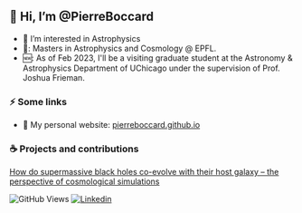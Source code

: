 <!--![header](https://capsule-render.vercel.app/api?type=waving&color=auto&height=200&section=header&text=Hi,%20I’m%20Eliott&fontSize=40&animation=fadeIn)-->
## 👋 Hi, I’m @PierreBoccard
- 👀 I’m interested in Astrophysics
- 🔭: Masters in Astrophysics and Cosmology @ EPFL. 
- 🆕: As of Feb 2023, I'll be a visiting graduate student at the Astronomy & Astrophysics Department of UChicago under the supervision of Prof. Joshua Frieman.

### ⚡️ Some links

- :deciduous_tree: My personal website: [pierreboccard.github.io](https://pierreboccard.github.io) 

### ☕️ Projects and contributions

[How do supermassive black holes co-evolve with their host galaxy – the perspective of cosmological simulations](https://github.com/PierreBoccard/PierreBoccard.github.io/blob/gh-pages/assets/Report.pdf)

<!--[![PierreBoccard's GitHub stats](https://github-readme-stats.vercel.app/api?username=PierreBoccard&show_icons=true&theme=algolia)](https://github.com/anuraghazra/github-readme-stats)-->


![GitHub Views](https://komarev.com/ghpvc/?username=eliottzemour&color=2553ff)  [![Linkedin](https://img.shields.io/badge/Linkedin-2553ff.svg?logo=linkedin&logoWidth=20)](https://www.linkedin.com/in/eliott-zemour/)  
